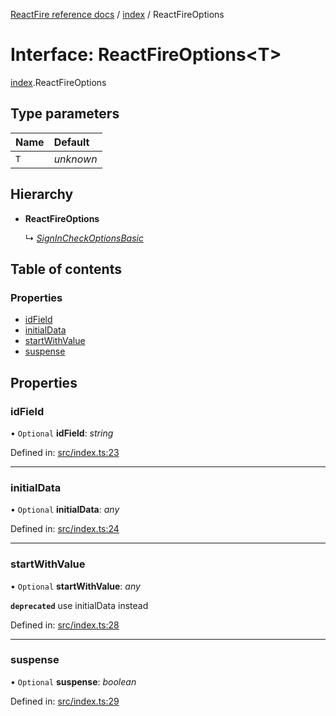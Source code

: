[ReactFire reference docs](../README.md) / [index](../modules/index.md) / ReactFireOptions

# Interface: ReactFireOptions<T\>

[index](../modules/index.md).ReactFireOptions

## Type parameters

| Name | Default |
| :------ | :------ |
| `T` | *unknown* |

## Hierarchy

- **ReactFireOptions**

  ↳ [*SignInCheckOptionsBasic*](auth.signincheckoptionsbasic.md)

## Table of contents

### Properties

- [idField](index.reactfireoptions.md#idfield)
- [initialData](index.reactfireoptions.md#initialdata)
- [startWithValue](index.reactfireoptions.md#startwithvalue)
- [suspense](index.reactfireoptions.md#suspense)

## Properties

### idField

• `Optional` **idField**: *string*

Defined in: [src/index.ts:23](https://github.com/FirebaseExtended/reactfire/blob/main/src/index.ts#L23)

___

### initialData

• `Optional` **initialData**: *any*

Defined in: [src/index.ts:24](https://github.com/FirebaseExtended/reactfire/blob/main/src/index.ts#L24)

___

### startWithValue

• `Optional` **startWithValue**: *any*

**`deprecated`** use initialData instead

Defined in: [src/index.ts:28](https://github.com/FirebaseExtended/reactfire/blob/main/src/index.ts#L28)

___

### suspense

• `Optional` **suspense**: *boolean*

Defined in: [src/index.ts:29](https://github.com/FirebaseExtended/reactfire/blob/main/src/index.ts#L29)
